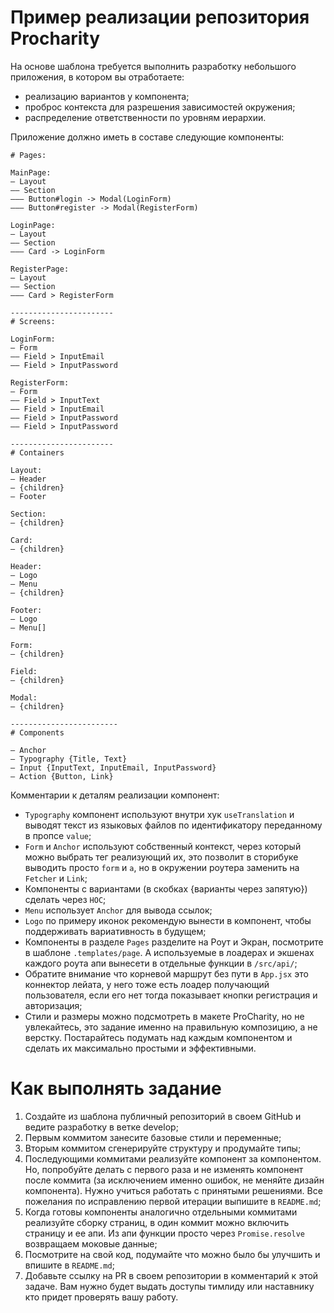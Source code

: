 # Пример реализации репозитория Procharity
 На основе шаблона требуется выполнить разработку небольшого приложения, в котором вы отработаете: 
 * реализацию вариантов у компонента;
 *  проброс контекста для разрешения зависимостей окружения;
 *  распределение ответственности по уровням иерархии.
 
 Приложение должно иметь в составе следующие компоненты:
 
 ```
 # Pages:
 
 MainPage:
 — Layout
 —— Section
 ——— Button#login -> Modal(LoginForm)
 ——— Button#register -> Modal(RegisterForm)
 
 LoginPage:
 — Layout
 —— Section
 ——— Card -> LoginForm
 
 RegisterPage:
 — Layout
 —— Section
 ——— Card > RegisterForm
 
 -----------------------
 # Screens:
 
 LoginForm:
 — Form
 —— Field > InputEmail
 —— Field > InputPassword
 
 RegisterForm:
 — Form
 —— Field > InputText
 —— Field > InputEmail
 —— Field > InputPassword
 —— Field > InputPassword
 
 -----------------------
 # Containers
 
 Layout:
 — Header
 — {children}
 — Footer
 
 Section:
 — {children}
 
 Card:
 — {children}
 
 Header:
 — Logo
 — Menu
 — {children}
 
 Footer:
 — Logo
 — Menu[]
 
 Form:
 — {children}
 
 Field:
 — {children}
 
 Modal:
 — {children}
 
 ------------------------
 # Components
 
 — Anchor
 — Typography {Title, Text}
 — Input {InputText, InputEmail, InputPassword}
 — Action {Button, Link}
 ```
 
 Комментарии к деталям реализации компонент: 
 * `Typography` компонент используют внутри хук `useTranslation` и выводят текст из языковых файлов по идентификатору переданному в пропсе `value`;
 * `Form` и `Anchor` используют собственный контекст, через который можно выбрать тег реализующий их, это позволит в сторибуке выводить просто `form` и `a`, но в окружении роутера заменить на `Fetcher` и `Link`;
 * Компоненты с вариантами (в скобках {варианты через запятую}) сделать через `HOC`;
 * `Menu` использует `Anchor` для вывода ссылок;
 * `Logo` по примеру иконок рекомендую вынести в компонент, чтобы поддерживать вариативность в будущем;
 * Компоненты в разделе `Pages` разделите на Роут и Экран, посмотрите в шаблоне `.templates/page`. А используемые в лоадерах и экшенах каждого роута апи вынесети в отдельные функции в `/src/api/`;
 * Обратите внимание что корневой маршрут без пути в `App.jsx` это коннектор лейата, у него тоже есть лоадер получающий пользователя, если его нет тогда показывает кнопки регистрация и авторизация;
 * Стили и размеры можно подсмотреть в макете ProCharity, но не увлекайтесь, это задание именно на правильную композицию, а не верстку. Постарайтесь подумать над каждым компонентом и сделать их максимально простыми и эффективными.
 
 # Как выполнять задание
 1. Создайте из шаблона публичный репозиторий в своем GitHub и ведите разработку в ветке develop;
 2. Первым коммитом занесите базовые стили и переменные;
 3. Вторым коммитом сгенерируйте структуру и продумайте типы;
 4. Последующими коммитами реализуйте компонент за компонентом. Но, попробуйте делать с первого раза и не изменять компонент после коммита (за исключением именно ошибок, не меняйте дизайн компонента). Нужно учиться работать с принятыми решениями. Все пожелания по исправлению первой итерации выпишите в `README.md`;
 5. Когда готовы компоненты аналогично отдельными коммитами реализуйте сборку страниц, в один коммит можно включить страницу и ее апи. Из апи функции просто через `Promise.resolve` возвращаем моковые данные;
 6. Посмотрите на свой код, подумайте что можно было бы улучшить и впишите в `README.md`;
 7. Добавьте ссылку на PR в своем репозитории в комментарий к этой задаче. Вам нужно будет выдать доступы тимлиду или наставнику кто придет проверять вашу работу.

